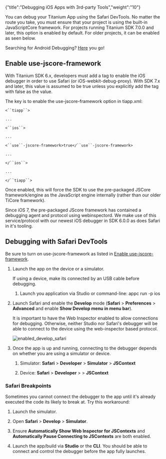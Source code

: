 {"title":"Debugging iOS Apps with 3rd-party Tools","weight":"10"} 

You can debug your Titanium App using the Safari DevTools. No matter the route you take, you must ensure that your project is using the built-in JavaScriptCore framework. For projects running Titanium SDK 7.0.0 and later, this option is enabled by default. For older projects, it can be enabled as seen below.

Searching for Android Debugging? [Here](/docs/appc/Axway_Appcelerator_Studio/Axway_Appcelerator_Studio_Guide/Titanium_Development/Debugging_Titanium_Applications/Debugging_on_Android_Devices/Debugging_Android_Apps_with_3rd-party_Tools/) you go!

## Enable use-jscore-framework

With Titanium SDK 6.x, developers must add a tag to enable the iOS debugger in order to use Safari (or iOS-webkit-debug-proxy). With SDK 7.x and later, this value is assumed to be true unless you explicitly add the tag with false as the value.

The key is to enable the use-jscore-framework option in tiapp.xml:

`<``tiapp``>`

`...`

`<``ios``>`

`...`

`<``use``-jscore-framework>true</``use``-jscore-framework>`

`...`

`</``ios``>`

`...`

`</``tiapp``>`

Once enabled, this will force the SDK to use the pre-packaged JSCore framework/engine as the JavaScript engine internally (rather than our older TiCore framework).

Since iOS 7, the pre-packaged JScore framework has contained a debugging agent and protocol using webinspectord. We make use of this service/protocol with our newest iOS debugger in SDK 6.0.0 as does Safari in it's tooling.

## Debugging with Safari DevTools

Be sure to turn on use-jscore-framework as listed in [Enable use-jscore-framework](#Enableuse-jscore-framework).

1.  Launch the app on the device or a simulator.
    
    If using a device, make its connected by an USB cable before debugging.
    
    1.  Launch you application via Studio or command-line: appc run -p ios
        
2.  Launch Safari and enable the **Develop** mode (**Safari** > **Preferences** > **Advanced** and enable **Show Develop menu in menu bar**).
    
    It is important to have the Web Inspector enabled to allow connections for debugging. Otherwise, neither Studio nor Safari's debugger will be able to connect to the device using the web-inspector based protocol.
    
    ![enabled_develop_safari](/Images/appc/download/attachments/49160781/enabled_develop_safari.png)
    
3.  Once the app is up and running, connecting to the debugger depends on whether you are using a simulator or device.
    
    1.  Simulator: **Safari** > **Developer** > **Simulator** > **JSContext**
        
    2.  Device: **Safari** > **Developer** > **<device name>** > **JSContext**
        

### Safari Breakpoints

Sometimes you cannot connect the debugger to the app until it's already executed the code its likely to break at. Try this workaround:

1.  Launch the simulator.
    
2.  Open **Safari** > **Develop** > **Simulator**.
    
3.  Ensure **Automatically Show Web Inspector for JSContexts** and **Automatically Pause Connecting to JSContexts** are both enabled.
    
4.  Launch the app/build via **Studio** or the **CLI**. You should be able to connect and control the debugger before the app fully launches.